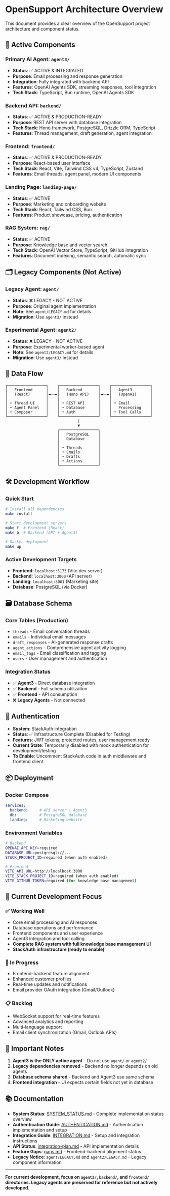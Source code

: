 # OpenSupport Architecture Overview

This document provides a clear overview of the OpenSupport project architecture and component status.

## 🚀 Active Components

### Primary AI Agent: `agent3/`
- **Status**: ✅ ACTIVE & INTEGRATED
- **Purpose**: Email processing and response generation
- **Integration**: Fully integrated with backend API
- **Features**: OpenAI Agents SDK, streaming responses, tool integration
- **Tech Stack**: TypeScript, Bun runtime, OpenAI Agents SDK

### Backend API: `backend/`
- **Status**: ✅ ACTIVE & PRODUCTION-READY
- **Purpose**: REST API server with database integration
- **Tech Stack**: Hono framework, PostgreSQL, Drizzle ORM, TypeScript
- **Features**: Thread management, draft generation, agent integration

### Frontend: `frontend/`
- **Status**: ✅ ACTIVE & PRODUCTION-READY
- **Purpose**: React-based user interface
- **Tech Stack**: React, Vite, Tailwind CSS v4, TypeScript, Zustand
- **Features**: Email threads, agent panel, modern UI components

### Landing Page: `landing-page/`
- **Status**: ✅ ACTIVE
- **Purpose**: Marketing and onboarding website
- **Tech Stack**: React, Tailwind CSS, Bun
- **Features**: Product showcase, pricing, authentication

### RAG System: `rag/`
- **Status**: ✅ ACTIVE
- **Purpose**: Knowledge base and vector search
- **Tech Stack**: OpenAI Vector Store, TypeScript, GitHub Integration
- **Features**: Document indexing, semantic search, automatic sync

## 🗂️ Legacy Components (Not Active)

### Legacy Agent: `agent/`
- **Status**: ❌ LEGACY - NOT ACTIVE
- **Purpose**: Original agent implementation
- **Note**: See `agent/LEGACY.md` for details
- **Migration**: Use `agent3/` instead

### Experimental Agent: `agent2/`
- **Status**: ❌ LEGACY - NOT ACTIVE
- **Purpose**: Experimental worker-based agent
- **Note**: See `agent2/LEGACY.md` for details
- **Migration**: Use `agent3/` instead

## 🔄 Data Flow

```
┌─────────────────┐    ┌─────────────────┐    ┌─────────────────┐
│   Frontend      │    │   Backend       │    │   Agent3        │
│   (React)       │◄──►│   (Hono API)    │◄──►│   (OpenAI)      │
│                 │    │                 │    │                 │
│ • Thread UI     │    │ • REST API      │    │ • Email         │
│ • Agent Panel   │    │ • Database      │    │   Processing    │
│ • Composer      │    │ • Auth          │    │ • Tool Calls    │
└─────────────────┘    └─────────────────┘    └─────────────────┘
                                │
                                ▼
                       ┌─────────────────┐
                       │   PostgreSQL    │
                       │   Database      │
                       │                 │
                       │ • Threads       │
                       │ • Emails        │
                       │ • Drafts        │
                       │ • Actions       │
                       └─────────────────┘
```

## 🛠️ Development Workflow

### Quick Start
```bash
# Install all dependencies
make install

# Start development servers
make f  # Frontend (React)
make b  # Backend (API + Agent3)

# Docker deployment
make up
```

### Active Development Targets
- **Frontend**: `localhost:5173` (Vite dev server)
- **Backend**: `localhost:3000` (API server)
- **Landing**: `localhost:3001` (Marketing site)
- **Database**: PostgreSQL (via Docker)

## 🗃️ Database Schema

### Core Tables (Production)
- `threads` - Email conversation threads
- `emails` - Individual email messages  
- `draft_responses` - AI-generated response drafts
- `agent_actions` - Comprehensive agent activity logging
- `email_tags` - Email classification and tagging
- `users` - User management and authentication

### Integration Status
- ✅ **Agent3** - Direct database integration
- ✅ **Backend** - Full schema utilization
- ✅ **Frontend** - API consumption
- ❌ **Legacy Agents** - Not connected

## 🔐 Authentication

- **System**: StackAuth integration
- **Status**: ✅ Infrastructure Complete (Disabled for Testing)
- **Features**: JWT tokens, protected routes, user management ready
- **Current State**: Temporarily disabled with mock authentication for development/testing
- **To Enable**: Uncomment StackAuth code in auth middleware and frontend client

## 📦 Deployment

### Docker Compose
```yaml
services:
  backend:     # API server + Agent3
  db:          # PostgreSQL database
  landing:     # Marketing website
```

### Environment Variables
```bash
# Backend
OPENAI_API_KEY=required
DATABASE_URL=postgresql://...
STACK_PROJECT_ID=required (when auth enabled)

# Frontend
VITE_API_URL=http://localhost:3000
VITE_STACK_PROJECT_ID=required (when auth enabled)
VITE_GITHUB_TOKEN=required (for knowledge base management)
```

## 🎯 Current Development Focus

### ✅ Working Well
- Core email processing and AI responses
- Database operations and performance
- Frontend components and user experience
- Agent3 integration and tool calling
- **Complete RAG system with full knowledge base management UI**
- **StackAuth infrastructure (ready to enable)**

### 🔄 In Progress
- Frontend-backend feature alignment
- Enhanced customer profiles
- Real-time updates and notifications
- Email provider OAuth integration (Gmail/Outlook)

### 📋 Backlog
- WebSocket support for real-time features
- Advanced analytics and reporting
- Multi-language support
- Email client synchronization (Gmail, Outlook APIs)

## 🚨 Important Notes

1. **Agent3 is the ONLY active agent** - Do not use `agent/` or `agent2/`
2. **Legacy dependencies removed** - Backend no longer depends on old agents
3. **Database schema shared** - Backend and Agent3 use same schema
4. **Frontend integration** - UI expects certain fields not yet in database

## 📚 Documentation

- **System Status**: [SYSTEM_STATUS.md](SYSTEM_STATUS.md) - Complete implementation status overview
- **Authentication Guide**: [AUTHENTICATION.md](AUTHENTICATION.md) - Authentication implementation and setup
- **Integration Guide**: [INTEGRATION.md](INTEGRATION.md) - Setup and integration instructions
- **API Status**: [integration-plan.md](integration-plan.md) - API implementation details
- **Feature Gaps**: [gaps.md](gaps.md) - Frontend-backend alignment status
- **Legacy Notice**: `agent/LEGACY.md` and `agent2/LEGACY.md` - Legacy component information

---

**For current development, focus on `agent3/`, `backend/`, and `frontend/` directories. Legacy agents are preserved for reference but not actively developed.** 